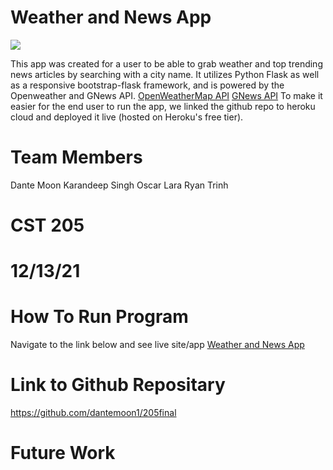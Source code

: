 # Weather and News App
![](https://github.com/dantemoon1/205final/blob/main/preview.png)

This app was created for a user to be able to grab weather and top trending news articles by searching with a city name.
It utilizes Python Flask as well as a responsive bootstrap-flask framework, and is powered by the Openweather and GNews API.
[OpenWeatherMap API](https://openweathermap.org/api)
[GNews API](https://gnews.io/)
To make it easier for the end user to run the app, we linked the github repo to heroku cloud and deployed it live (hosted on Heroku's free tier).

# Team Members
Dante Moon
Karandeep Singh
Oscar Lara
Ryan Trinh

# CST 205
# 12/13/21
# How To Run Program
Navigate to the link below and see live site/app
[Weather and News App](https://weather205app.herokuapp.com/)
# Link to Github Repositary
https://github.com/dantemoon1/205final
# Future Work

